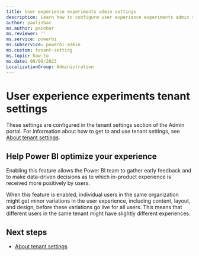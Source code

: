 ```yaml
---
title: User experience experiments admin settings
description: Learn how to configure user experience experiments admin settings in Fabric.
author: paulinbar
ms.author: painbar
ms.reviewer: ''
ms.service: powerbi
ms.subservice: powerbi-admin
ms.custom: tenant-setting
ms.topic: how-to
ms.date: 09/08/2023
LocalizationGroup: Administration
---
```


# User experience experiments tenant settings

These settings are configured in the tenant settings section of the Admin portal. For information about how to get to and use tenant settings, see [About tenant settings](tenant-settings-index.md).

## Help Power BI optimize your experience

Enabling this feature allows the Power BI team to gather early feedback and to make data-driven decisions as to which in-product experience is received more positively by users.

When this feature is enabled, individual users in the same organization might get minor variations in the user experience, including content, layout, and design, before these variations go live for all users. This means that different users in the same tenant might have slightly different experiences.

## Next steps

* [About tenant settings](tenant-settings-index.md)
